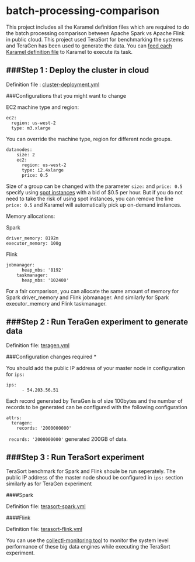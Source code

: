 # batch-processing-comparison
This project includes all the Karamel definition files which are required to do the batch processing comparison between Apache Spark vs Apache Flink in public cloud. This project used TeraSort for benchmarking the systems and TeraGen has been used to generate the data. You can [feed each Karamel definition file](https://www.youtube.com/watch?v=tCIA8_2dR14) to Karamel to execute its task.

###Step 1 : Deploy the cluster in cloud
--------------
Definition file : [cluster-deployment.yml](https://github.com/karamel-lab/batch-processing-comparison/blob/master/cluster-deployment.yml)

###Configurations that you might want to change

EC2 machine type and region:
```
ec2:
  region: us-west-2
  type: m3.xlarge
```

You can override the machine type, region for different node groups.
```
datanodes:
    size: 2
    ec2:
      region: us-west-2
      type: i2.4xlarge
      price: 0.5
```
Size of a group can be changed with the parameter ```size:``` and ```price: 0.5``` specify using [spot instances](https://aws.amazon.com/ec2/spot/) with a bid of $0.5 per hour. But if you do not need to take the risk of using spot instances, you can remove the line ```price: 0.5``` and Karamel will automatically pick up on-demand instances.

Memory allocations:

Spark
```
driver_memory: 8192m
executor_memory: 100g
```

Flink
```
jobmanager:
      heap_mbs: '8192'
    taskmanager:
      heap_mbs: '102400'
```
For a fair comparison, you can allocate the same amount of memory for Spark driver_memory and Flink jobmanager. And similarly for Spark executor_memory and Flink taskmanager.


###Step 2 : Run TeraGen experiment to generate data
--------------
Definition file: [teragen.yml](https://github.com/karamel-lab/batch-processing-comparison/blob/master/teragen.yml)

###Configuration changes required *

You should add the public IP address of your master node in configuration for ```ips:```
```
ips:
      - 54.203.56.51
```

Each record generated by TeraGen is of size 100bytes and the number of records to be generated can be configured with the following configuration
```
attrs:
  teragen:
    records: '2000000000'
```
``` records: '2000000000'``` generated 200GB of data.

###Step 3 : Run TeraSort experiment
--------------
TeraSort benchmark for Spark and Flink shoule be run seperately. The public IP address of the master node shoud be configured in ```ips:``` section similarly as for TeraGen experiment

####Spark

Definition file: [terasort-spark.yml](https://github.com/karamel-lab/batch-processing-comparison/blob/master/terasort-spark.yml)

####Flink

Definition file: [terasort-flink.yml](https://github.com/karamel-lab/batch-processing-comparison/blob/master/terasort-flink.yml)



You can use the [collectl-monitoring tool](https://github.com/shelan/collectl-monitoring) to monitor the system level performance of these big data engines while executing the TeraSort experiment.
